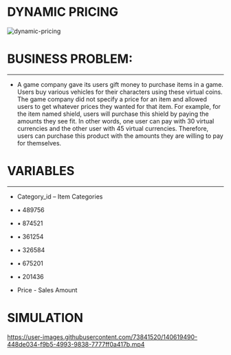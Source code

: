 # DYNAMIC PRICING

![dynamic-pricing](https://user-images.githubusercontent.com/73841520/140619271-7d4ab146-1ef2-4ed8-a5d8-c2cf1f8f1489.jpg)

# BUSINESS PROBLEM:
------------------------------------------------------------------------------
* A game company gave its users gift money to purchase items in a game. Users buy various vehicles for their characters using these virtual coins. The game company did not specify a price for an item and allowed users to get whatever prices they wanted for that item. For example, for the item named shield, users will purchase this shield by paying the amounts they see fit. In other words, one user can pay with 30 virtual currencies and the other user with 45 virtual currencies. Therefore, users can purchase this product with the amounts they are willing to pay for themselves.

# VARIABLES
------------------------------------------------------------------------------
* Category_id – Item Categories
* ▪ 489756 
* ▪ 874521 
* ▪ 361254
* ▪ 326584 
* ▪ 675201 
* ▪ 201436

* Price - Sales Amount

# SIMULATION

https://user-images.githubusercontent.com/73841520/140619490-448de034-f9b5-4993-9838-7777ff0a417b.mp4

